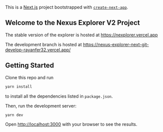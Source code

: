 This is a [Next.js](https://nextjs.org/) project bootstrapped with [`create-next-app`](https://github.com/vercel/next.js/tree/canary/packages/create-next-app).

## Welcome to the Nexus Explorer V2 Project

The stable version of the explorer is hosted at https://nexplorer.vercel.app

The development branch is hosted at https://nexus-explorer-next-git-develop-rayanfer32.vercel.app/

## Getting Started

Clone this repo and run

```sh
yarn install
```

to install all the dependencies listed in `package.json`.

Then, run the development server:

```bash
yarn dev
```

Open [http://localhost:3000](http://localhost:3000) with your browser to see the results.

